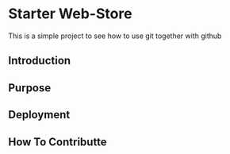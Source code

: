 # Starter Web-Store
 This is a simple project to see how to use git together with github
## Introduction

## Purpose

## Deployment

## How To Contributte 





